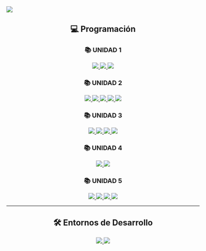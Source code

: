 <div align="center">
</div>
<img src="https://i.imgur.com/S64r0jp.jpeg">
<div align="center">

## 💻 Programación

### 📚 UNIDAD 1  
<a href="https://github.com/elboiix/practica-02-entorno-desarrollo.git">
  <img src="https://img.shields.io/badge/-Práctica_2-blue?style=for-the-badge&logo=github" />
</a>  
<a href="https://github.com/elboiix/practica-03-comprobador-votantes.git">
  <img src="https://img.shields.io/badge/-Práctica_3-green?style=for-the-badge&logo=github" />
</a>  
<a href="https://github.com/elboiix/EXAMEN_UD1_ADRIAN.git">
  <img src="https://img.shields.io/badge/-Examen_UD1-red?style=for-the-badge&logo=github" />
</a>  

### 📚 UNIDAD 2  
<a href="https://github.com/elboiix/practica-01-numero-suerte">
  <img src="https://img.shields.io/badge/-Práctica_1-blue?style=for-the-badge&logo=github" />
</a> 
<a href="https://github.com/elboiix/practica-02-calculadora">
  <img src="https://img.shields.io/badge/-Práctica_2-green?style=for-the-badge&logo=github" />
</a> 
<a href="https://github.com/elboiix/practica-03-comprobador-isbn">
  <img src="https://img.shields.io/badge/-Práctica_3-yellow?style=for-the-badge&logo=github" />
</a> 
<a href="https://github.com/elboiix/actividades-random">
  <img src="https://img.shields.io/badge/-Actividad-orange?style=for-the-badge&logo=github" />
</a> 
<a href="https://github.com/elboiix/EXAMEN_UD2_ADRIAN">
  <img src="https://img.shields.io/badge/-Examen_UD2-red?style=for-the-badge&logo=github" />
</a> 

### 📚 UNIDAD 3  
<a href="https://github.com/elboiix/practica-01-batalla-samurais">
  <img src="https://img.shields.io/badge/-Práctica_1-blue?style=for-the-badge&logo=github" />
</a> 
<a href="https://github.com/elboiix/practica-02-sorteo-primitiva">
  <img src="https://img.shields.io/badge/-Práctica_2-green?style=for-the-badge&logo=github" />
</a> 
<a href="https://github.com/elboiix/practica-03-sopa-letras">
  <img src="https://img.shields.io/badge/-Práctica_3-yellow?style=for-the-badge&logo=github" />
</a> 
<a href="https://github.com/elboiix/EXAMEN_UD3_ADRIAN">
  <img src="https://img.shields.io/badge/-Examen_UD3-red?style=for-the-badge&logo=github" />
</a> 

### 📚 UNIDAD 4  
<a href="https://github.com/elboiix/java-proyecto-individual-01">
  <img src="https://img.shields.io/badge/-Proyecto_Individual-blue?style=for-the-badge&logo=github" />
</a> 
<a href="https://github.com/elboiix/practica-01-batalla-sadadadmurais">
  <img src="https://img.shields.io/badge/-Actividad-green?style=for-the-badge&logo=github" />
</a> 

### 📚 UNIDAD 5  
<a href="https://github.com/elboiix/practica-01-batalla-samfsfsurais">
  <img src="https://img.shields.io/badge/-Práctica_1-blue?style=for-the-badge&logo=github" />
</a> 
<a href="https://github.com/elboiix/practica-02-plantuml-poo">
  <img src="https://img.shields.io/badge/-Práctica_2-green?style=for-the-badge&logo=github" />
</a> 
<a href="https://github.com/elboiix/practica-03-poo-librerias-lombok">
  <img src="https://img.shields.io/badge/-Práctica_3-yellow?style=for-the-badge&logo=github" />
</a> 
<a href="https://github.com/elboiix/EXAMEN_UDdad5_ADRIAN">
  <img src="https://img.shields.io/badge/-Examen_UD5-red?style=for-the-badge&logo=github" />
</a> 

---

## 🛠️ Entornos de Desarrollo  
<a href="https://github.com/elboiix/pruebas-unitarias-vs">
  <img src="https://img.shields.io/badge/-Pruebas_Unitarias_VS-blue?style=for-the-badge&logo=github" />
</a> 
<a href="https://github.com/elboiix/practica-02-plantuddml-poo">
  <img src="https://img.shields.io/badge/-Documentación_Automática_Java-green?style=for-the-badge&logo=github" />
</a> 

</div>
